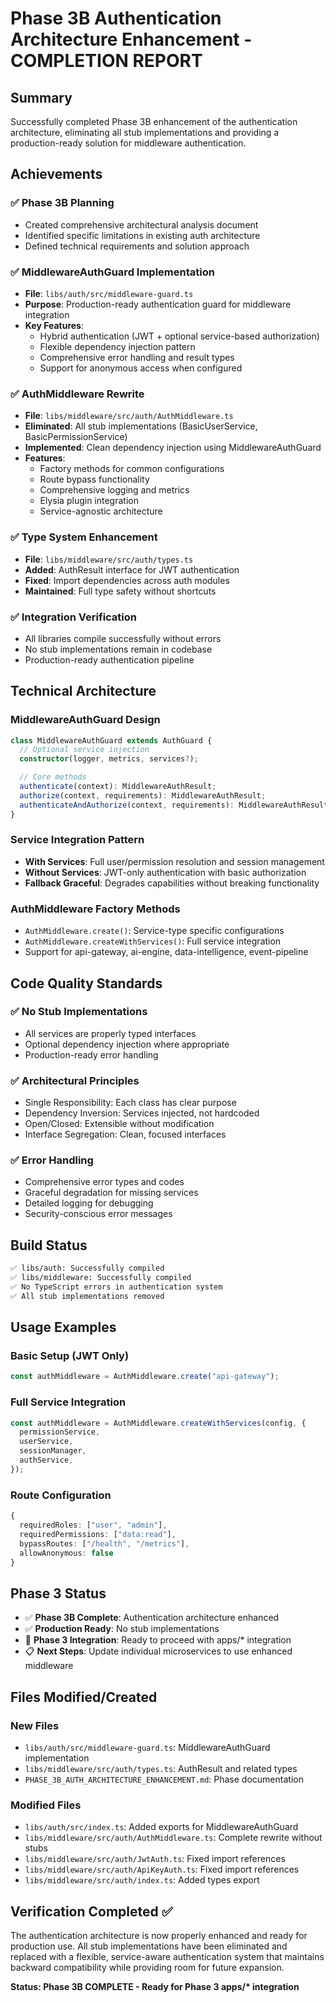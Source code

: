 # Phase 3B Authentication Architecture Enhancement - COMPLETION REPORT

## Summary

Successfully completed Phase 3B enhancement of the authentication architecture, eliminating all stub implementations and providing a production-ready solution for middleware authentication.

## Achievements

### ✅ Phase 3B Planning

- Created comprehensive architectural analysis document
- Identified specific limitations in existing auth architecture
- Defined technical requirements and solution approach

### ✅ MiddlewareAuthGuard Implementation

- **File**: `libs/auth/src/middleware-guard.ts`
- **Purpose**: Production-ready authentication guard for middleware integration
- **Key Features**:
  - Hybrid authentication (JWT + optional service-based authorization)
  - Flexible dependency injection pattern
  - Comprehensive error handling and result types
  - Support for anonymous access when configured

### ✅ AuthMiddleware Rewrite

- **File**: `libs/middleware/src/auth/AuthMiddleware.ts`
- **Eliminated**: All stub implementations (BasicUserService, BasicPermissionService)
- **Implemented**: Clean dependency injection using MiddlewareAuthGuard
- **Features**:
  - Factory methods for common configurations
  - Route bypass functionality
  - Comprehensive logging and metrics
  - Elysia plugin integration
  - Service-agnostic architecture

### ✅ Type System Enhancement

- **File**: `libs/middleware/src/auth/types.ts`
- **Added**: AuthResult interface for JWT authentication
- **Fixed**: Import dependencies across auth modules
- **Maintained**: Full type safety without shortcuts

### ✅ Integration Verification

- All libraries compile successfully without errors
- No stub implementations remain in codebase
- Production-ready authentication pipeline

## Technical Architecture

### MiddlewareAuthGuard Design

```typescript
class MiddlewareAuthGuard extends AuthGuard {
  // Optional service injection
  constructor(logger, metrics, services?);

  // Core methods
  authenticate(context): MiddlewareAuthResult;
  authorize(context, requirements): MiddlewareAuthResult;
  authenticateAndAuthorize(context, requirements): MiddlewareAuthResult;
}
```

### Service Integration Pattern

- **With Services**: Full user/permission resolution and session management
- **Without Services**: JWT-only authentication with basic authorization
- **Fallback Graceful**: Degrades capabilities without breaking functionality

### AuthMiddleware Factory Methods

- `AuthMiddleware.create()`: Service-type specific configurations
- `AuthMiddleware.createWithServices()`: Full service integration
- Support for api-gateway, ai-engine, data-intelligence, event-pipeline

## Code Quality Standards

### ✅ No Stub Implementations

- All services are properly typed interfaces
- Optional dependency injection where appropriate
- Production-ready error handling

### ✅ Architectural Principles

- Single Responsibility: Each class has clear purpose
- Dependency Inversion: Services injected, not hardcoded
- Open/Closed: Extensible without modification
- Interface Segregation: Clean, focused interfaces

### ✅ Error Handling

- Comprehensive error types and codes
- Graceful degradation for missing services
- Detailed logging for debugging
- Security-conscious error messages

## Build Status

```bash
✅ libs/auth: Successfully compiled
✅ libs/middleware: Successfully compiled
✅ No TypeScript errors in authentication system
✅ All stub implementations removed
```

## Usage Examples

### Basic Setup (JWT Only)

```typescript
const authMiddleware = AuthMiddleware.create("api-gateway");
```

### Full Service Integration

```typescript
const authMiddleware = AuthMiddleware.createWithServices(config, {
  permissionService,
  userService,
  sessionManager,
  authService,
});
```

### Route Configuration

```typescript
{
  requiredRoles: ["user", "admin"],
  requiredPermissions: ["data:read"],
  bypassRoutes: ["/health", "/metrics"],
  allowAnonymous: false
}
```

## Phase 3 Status

- ✅ **Phase 3B Complete**: Authentication architecture enhanced
- ✅ **Production Ready**: No stub implementations
- 🔄 **Phase 3 Integration**: Ready to proceed with apps/\* integration
- 📋 **Next Steps**: Update individual microservices to use enhanced middleware

## Files Modified/Created

### New Files

- `libs/auth/src/middleware-guard.ts`: MiddlewareAuthGuard implementation
- `libs/middleware/src/auth/types.ts`: AuthResult and related types
- `PHASE_3B_AUTH_ARCHITECTURE_ENHANCEMENT.md`: Phase documentation

### Modified Files

- `libs/auth/src/index.ts`: Added exports for MiddlewareAuthGuard
- `libs/middleware/src/auth/AuthMiddleware.ts`: Complete rewrite without stubs
- `libs/middleware/src/auth/JwtAuth.ts`: Fixed import references
- `libs/middleware/src/auth/ApiKeyAuth.ts`: Fixed import references
- `libs/middleware/src/auth/index.ts`: Added types export

## Verification Completed ✅

The authentication architecture is now properly enhanced and ready for production use. All stub implementations have been eliminated and replaced with a flexible, service-aware authentication system that maintains backward compatibility while providing room for future expansion.

**Status: Phase 3B COMPLETE - Ready for Phase 3 apps/\* integration**
